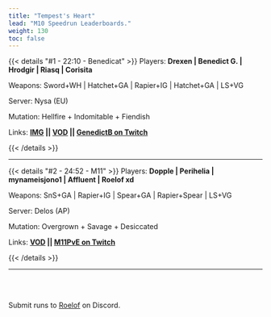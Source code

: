 ```yaml
---
title: "Tempest's Heart"
lead: "M10 Speedrun Leaderboards."
weight: 130
toc: false
---
```


{{< details "#1 - 22:10 - Benedicat" >}}
Players: **Drexen | Benedict G. | Hrodgir | Riasq | Corisita**

Weapons: Sword+WH | Hatchet+GA | Rapier+IG | Hatchet+GA | LS+VG

Server: Nysa (EU)

Mutation: Hellfire + Indomitable + Fiendish

Links: **<a href="https://www.reddit.com/r/newworldgame/comments/xpdbie/wr_tempest_m10_speedrun_22m10/" target="_blank">IMG</a> || <a href="https://www.youtube.com/watch?v=FytVRgBbwmI" target="_blank">VOD</a> || <a href="https://www.twitch.tv/genedictb" target="_blank">GenedictB on Twitch</a>**

{{< /details >}}

---

{{< details "#2 - 24:52 - M11" >}}
Players: **Dopple | Perihelia | mynameisjono1 | Affluent | Roelof xd**

Weapons: SnS+GA | Rapier+IG | Spear+GA | Rapier+Spear | LS+VG

Server: Delos (AP)

Mutation: Overgrown + Savage + Desiccated

Links: **<a href="https://www.youtube.com/watch?v=oyzyPbSVnzI" target="_blank">VOD</a> || <a href="https://www.twitch.tv/M11PvE" target="_blank">M11PvE on Twitch</a>**

{{< /details >}}

---


<br>
<br>

Submit runs to <a href="https://discord.com/users/144300697230376960" target="_blank">Roelof</a> on Discord.